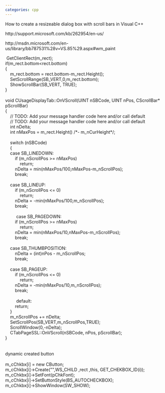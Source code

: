 ```yaml
---
categories: cpp
---
```

<p>How to create a resizeable dialog box with scroll bars in Visual C++</p><p><p>http://support.microsoft.com/kb/262954/en-us/</p> </p><p>http://msdn.microsoft.com/en-us/library/bb787531%28v=VS.85%29.aspx#wm_paint&nbsp;</p><p>&nbsp;GetClientRect(m_rect);<br />if(m_rect.bottom&lt;rect.bottom)<br />{<br />&nbsp;&nbsp; &nbsp;m_rect.bottom = rect.bottom-m_rect.Height();<br />&nbsp;&nbsp; &nbsp;SetScrollRange(SB_VERT,0,m_rect.bottom);<br />&nbsp;&nbsp; &nbsp;ShowScrollBar(SB_VERT, TRUE);<br />}<br /><br />void CUsageDisplayTab::OnVScroll(UINT nSBCode, UINT nPos, CScrollBar* pScrollBar)<br />{<br />&nbsp;&nbsp; &nbsp;// TODO: Add your message handler code here and/or call default<br />&nbsp;&nbsp; &nbsp;// TODO: Add your message handler code here and/or call default<br />&nbsp;&nbsp; &nbsp;int nDelta;<br />&nbsp;&nbsp; &nbsp;int nMaxPos = m_rect.Height() /*- m_nCurHeight*/;<br /><br />&nbsp;&nbsp; &nbsp;switch (nSBCode)<br />&nbsp;&nbsp; &nbsp;{<br />&nbsp;&nbsp; &nbsp;case SB_LINEDOWN:<br />&nbsp;&nbsp; &nbsp;&nbsp;&nbsp; &nbsp;if (m_nScrollPos &gt;= nMaxPos)<br />&nbsp;&nbsp; &nbsp;&nbsp;&nbsp; &nbsp;&nbsp;&nbsp; &nbsp;return;<br />&nbsp;&nbsp; &nbsp;&nbsp;&nbsp; &nbsp;nDelta = min(nMaxPos/100,nMaxPos-m_nScrollPos);<br />&nbsp;&nbsp; &nbsp;&nbsp;&nbsp; &nbsp;break;<br /><br />&nbsp;&nbsp; &nbsp;case SB_LINEUP:<br />&nbsp;&nbsp; &nbsp;&nbsp;&nbsp; &nbsp;if (m_nScrollPos &lt;= 0)<br />&nbsp;&nbsp; &nbsp;&nbsp;&nbsp; &nbsp;&nbsp;&nbsp; &nbsp;return;<br />&nbsp;&nbsp; &nbsp;&nbsp;&nbsp; &nbsp;nDelta = -min(nMaxPos/100,m_nScrollPos);<br />&nbsp;&nbsp; &nbsp;&nbsp;&nbsp; &nbsp;break;<br /><br />&nbsp;&nbsp;&nbsp;&nbsp;&nbsp;&nbsp;&nbsp;&nbsp; case SB_PAGEDOWN:<br />&nbsp;&nbsp; &nbsp;&nbsp;&nbsp; &nbsp;if (m_nScrollPos &gt;= nMaxPos)<br />&nbsp;&nbsp; &nbsp;&nbsp;&nbsp; &nbsp;&nbsp;&nbsp; &nbsp;return;<br />&nbsp;&nbsp; &nbsp;&nbsp;&nbsp; &nbsp;nDelta = min(nMaxPos/10,nMaxPos-m_nScrollPos);<br />&nbsp;&nbsp; &nbsp;&nbsp;&nbsp; &nbsp;break;<br /><br />&nbsp;&nbsp; &nbsp;case SB_THUMBPOSITION:<br />&nbsp;&nbsp; &nbsp;&nbsp;&nbsp; &nbsp;nDelta = (int)nPos - m_nScrollPos;<br />&nbsp;&nbsp; &nbsp;&nbsp;&nbsp; &nbsp;break;<br /><br />&nbsp;&nbsp; &nbsp;case SB_PAGEUP:<br />&nbsp;&nbsp; &nbsp;&nbsp;&nbsp; &nbsp;if (m_nScrollPos &lt;= 0)<br />&nbsp;&nbsp; &nbsp;&nbsp;&nbsp; &nbsp;&nbsp;&nbsp; &nbsp;return;<br />&nbsp;&nbsp; &nbsp;&nbsp;&nbsp; &nbsp;nDelta = -min(nMaxPos/10,m_nScrollPos);<br />&nbsp;&nbsp; &nbsp;&nbsp;&nbsp; &nbsp;break;<br />&nbsp;&nbsp; &nbsp;<br />&nbsp;&nbsp;&nbsp;&nbsp;&nbsp;&nbsp;&nbsp;&nbsp; default:<br />&nbsp;&nbsp; &nbsp;&nbsp;&nbsp; &nbsp;return;<br />&nbsp;&nbsp; &nbsp;}<br />&nbsp;&nbsp; &nbsp;m_nScrollPos += nDelta;<br />&nbsp;&nbsp; &nbsp;SetScrollPos(SB_VERT,m_nScrollPos,TRUE);<br />&nbsp;&nbsp; &nbsp;ScrollWindow(0,-nDelta);<br />&nbsp;&nbsp; &nbsp;CTabPageSSL::OnVScroll(nSBCode, nPos, pScrollBar);<br />}<br /><br /><br />dynamic created button<br /><br />m_cChkbx[i] = new CButton;<br />m_cChkbx[i]-&gt;Create("",WS_CHILD ,rect ,this, GET_CHEKBOX_ID(i));<br />m_cChkbx[i]-&gt;SetFont(pChkFont);<br />m_cChkbx[i]-&gt;SetButtonStyle(BS_AUTOCHECKBOX);<br />m_cChkbx[i]-&gt;ShowWindow(SW_SHOW);</p>